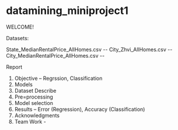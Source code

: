 # datamining_miniproject1

WELCOME!

Datasets:

State_MedianRentalPrice_AllHomes.csv -- 
City_Zhvi_AllHomes.csv -- 
City_MedianRentalPrice_AllHomes.csv -- 


Report


1.	Objective – Regrssion, Classification
2.	Models
3.	Dataset Describe
4.	Pre=processing
5.	Model selection
6.	Results – Error (Regression), Accuracy (Classification)
7.	Acknowledgments
8.	Team Work - 
